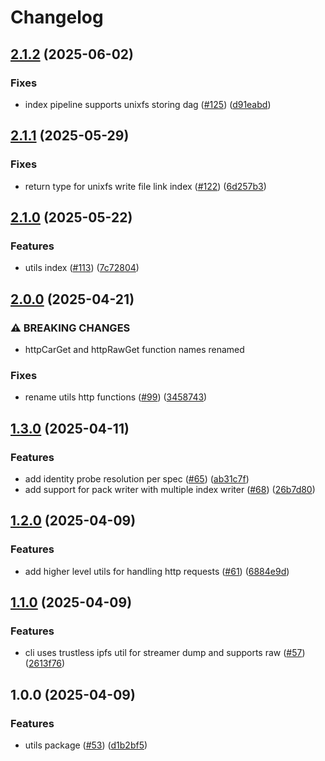 # Changelog

## [2.1.2](https://github.com/vasco-santos/hash-stream/compare/utils-v2.1.1...utils-v2.1.2) (2025-06-02)


### Fixes

* index pipeline supports unixfs storing dag ([#125](https://github.com/vasco-santos/hash-stream/issues/125)) ([d91eabd](https://github.com/vasco-santos/hash-stream/commit/d91eabde093fbae3bd0098ba537d77210f2a9bbb))

## [2.1.1](https://github.com/vasco-santos/hash-stream/compare/utils-v2.1.0...utils-v2.1.1) (2025-05-29)


### Fixes

* return type for unixfs write file link index ([#122](https://github.com/vasco-santos/hash-stream/issues/122)) ([6d257b3](https://github.com/vasco-santos/hash-stream/commit/6d257b39868e513e842c11c5e224bf07bb9acbe9))

## [2.1.0](https://github.com/vasco-santos/hash-stream/compare/utils-v2.0.0...utils-v2.1.0) (2025-05-22)


### Features

* utils index ([#113](https://github.com/vasco-santos/hash-stream/issues/113)) ([7c72804](https://github.com/vasco-santos/hash-stream/commit/7c7280490f26f01a5413c3c784bcbea6e5f87252))

## [2.0.0](https://github.com/vasco-santos/hash-stream/compare/utils-v1.3.0...utils-v2.0.0) (2025-04-21)


### ⚠ BREAKING CHANGES

* httpCarGet and httpRawGet function names renamed

### Fixes

* rename utils http functions ([#99](https://github.com/vasco-santos/hash-stream/issues/99)) ([3458743](https://github.com/vasco-santos/hash-stream/commit/3458743bb4eb5404f67b5cfaca9dbd2cc91c07b1))

## [1.3.0](https://github.com/vasco-santos/hash-stream/compare/utils-v1.2.0...utils-v1.3.0) (2025-04-11)


### Features

* add identity probe resolution per spec ([#65](https://github.com/vasco-santos/hash-stream/issues/65)) ([ab31c7f](https://github.com/vasco-santos/hash-stream/commit/ab31c7f005508223ad647ef1a9df30aa8a55eb7a))
* add support for pack writer with multiple index writer ([#68](https://github.com/vasco-santos/hash-stream/issues/68)) ([26b7d80](https://github.com/vasco-santos/hash-stream/commit/26b7d80d64d3f6402096c191ed486d1b7431c892))

## [1.2.0](https://github.com/vasco-santos/hash-stream/compare/utils-v1.1.0...utils-v1.2.0) (2025-04-09)


### Features

* add higher level utils for handling http requests ([#61](https://github.com/vasco-santos/hash-stream/issues/61)) ([6884e9d](https://github.com/vasco-santos/hash-stream/commit/6884e9de91ee195f8403cb309f1fc90291452e37))

## [1.1.0](https://github.com/vasco-santos/hash-stream/compare/utils-v1.0.0...utils-v1.1.0) (2025-04-09)


### Features

* cli uses trustless ipfs util for streamer dump and supports raw ([#57](https://github.com/vasco-santos/hash-stream/issues/57)) ([2613f76](https://github.com/vasco-santos/hash-stream/commit/2613f76ced81c98bd042dc1ab0f37c554d7afdf0))

## 1.0.0 (2025-04-09)


### Features

* utils package ([#53](https://github.com/vasco-santos/hash-stream/issues/53)) ([d1b2bf5](https://github.com/vasco-santos/hash-stream/commit/d1b2bf5702ce394dca4e6f3812712d556621fd4f))

